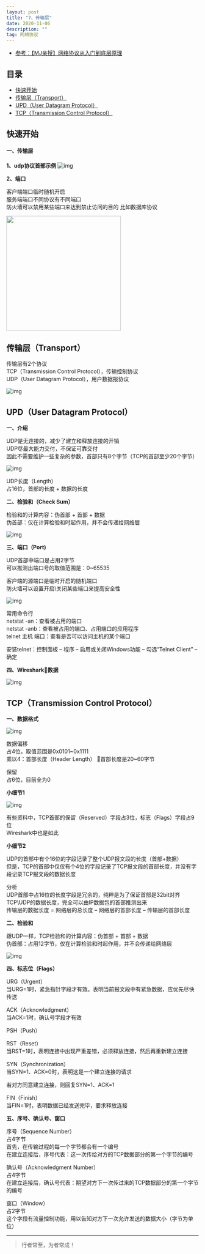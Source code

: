 ```yaml
---
layout: post
title: "7、传输层"
date: 2020-11-06
description: ""
tag: 网络协议
---
```



- [参考：【MJ亲授】网络协议从入门到底层原理](https://ke.qq.com/course/2900359)


## 目录
* [快速开始](#content0)
* [传输层（Transport）](#content1)
* [UPD（User Datagram Protocol）](#content2)
* [TCP（Transmission Control Protocol）](#content3)

<!-- ************************************************ -->
## <a id="content0">快速开始</a>


#### **一、传输层**

**1、udp协议首部示例**
<img src="/images/Network/udp1.png" alt="img">


**2、端口**

客户端端口临时随机开启<br>
服务端端口不同协议有不同端口<br>
防火墙可以禁用某些端口来达到禁止访问的目的 比如数据库协议<br>

<img src="/images/Network/udp5.png" style="height:300px">





<!-- ************************************************ -->
## <a id="content1"></a>传输层（Transport）


传输层有2个协议    
TCP（Transmission Control Protocol），传输控制协议    
UDP（User Datagram Protocol），用户数据报协议    

<img src="/images/Network/transport1.png" alt="img">

<!-- ************************************************ -->
## <a id="content2"></a>UPD（User Datagram Protocol）

**一、介绍**

UDP是无连接的，减少了建立和释放连接的开销     
UDP尽最大能力交付，不保证可靠交付     
因此不需要维护一些复杂的参数，首部只有8个字节（TCP的首部至少20个字节）     

<img src="/images/Network/udp1.png" alt="img">

UDP长度（Length）      
占16位，首部的长度 + 数据的长度     

**二、检验和（Check Sum）**

检验和的计算内容：伪首部 + 首部 + 数据    
伪首部：仅在计算检验和时起作用，并不会传递给网络层    

<img src="/images/Network/udp2.png" alt="img">


**三、端口（Port)**

UDP首部中端口是占用2字节      
可以推测出端口号的取值范围是：0~65535      

客户端的源端口是临时开启的随机端口      
防火墙可以设置开启\关闭某些端口来提高安全性      

<img src="/images/Network/udp3.png" alt="img">

常用命令行      
netstat -an：查看被占用的端口      
netstat -anb：查看被占用的端口、占用端口的应用程序      
telnet 主机 端口：查看是否可以访问主机的某个端口      

安装telnet：控制面板 – 程序 – 启用或关闭Windows功能 – 勾选“Telnet Client” – 确定

**四、Wireshark数据**

<img src="/images/Network/udp4.png" alt="img">

<!-- ************************************************ -->
## <a id="content3"></a>TCP（Transmission Control Protocol）


**一、数据格式**

<img src="/images/Network/tcp1.png" alt="img">


数据偏移      
占4位，取值范围是0x0101~0x1111      
乘以4：首部长度（Header Length） 首部长度是20~60字节     

保留      
占6位，目前全为0      

**小细节1**

<img src="/images/Network/tcp2.png" alt="img">

有些资料中，TCP首部的保留（Reserved）字段占3位，标志（Flags）字段占9位      
Wireshark中也是如此     

**小细节2**

UDP的首部中有个16位的字段记录了整个UDP报文段的长度（首部+数据）      
但是，TCP的首部中仅仅有个4位的字段记录了TCP报文段的首部长度，并没有字段记录TCP报文段的数据长度   

分析      
UDP首部中占16位的长度字段是冗余的，纯粹是为了保证首部是32bit对齐      
TCP\UDP的数据长度，完全可以由IP数据包的首部推测出来      
传输层的数据长度 = 网络层的总长度 – 网络层的首部长度 – 传输层的首部长度      

**二、检验和**


跟UDP一样，TCP检验和的计算内容：伪首部 + 首部 + 数据    
伪首部：占用12字节，仅在计算检验和时起作用，并不会传递给网络层    

<img src="/images/Network/tcp3.png" alt="img">

**四、标志位（Flags）** 

URG（Urgent）      
当URG=1时，紧急指针字段才有效。表明当前报文段中有紧急数据，应优先尽快传送     

ACK（Acknowledgment）      
当ACK=1时，确认号字段才有效     

PSH（Push）      

RST（Reset）      
当RST=1时，表明连接中出现严重差错，必须释放连接，然后再重新建立连接     


SYN（Synchronization）     
当SYN=1、ACK=0时，表明这是一个建立连接的请求    

若对方同意建立连接，则回复SYN=1、ACK=1    

FIN（Finish）     
当FIN=1时，表明数据已经发送完毕，要求释放连接    


**五、序号、确认号、窗口**


序号（Sequence Number）   
占4字节          
首先，在传输过程的每一个字节都会有一个编号      
在建立连接后，序号代表：这一次传给对方的TCP数据部分的第一个字节的编号    

确认号（Acknowledgment Number）       
占4字节      
在建立连接后，确认号代表：期望对方下一次传过来的TCP数据部分的第一个字节的编号    
  
窗口（Window）       
占2字节      
这个字段有流量控制功能，用以告知对方下一次允许发送的数据大小（字节为单位）      





----------
>  行者常至，为者常成！


